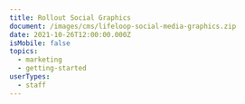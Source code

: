 ```yaml
---
title: Rollout Social Graphics
document: /images/cms/lifeloop-social-media-graphics.zip
date: 2021-10-26T12:00:00.000Z
isMobile: false
topics:
  - marketing
  - getting-started
userTypes:
  - staff
---
```

